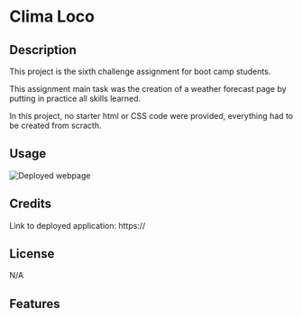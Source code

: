 # Clima Loco

## Description

This project is the sixth challenge assignment for boot camp students. 

This assignment main task was the creation of a weather forecast page by putting in practice all skills learned.

In this project, no starter html or CSS code were provided, everything had to be created from scracth.

## Usage




![Deployed webpage](assets/images/)

## Credits

Link to deployed application: https://


## License

N/A

## Features

